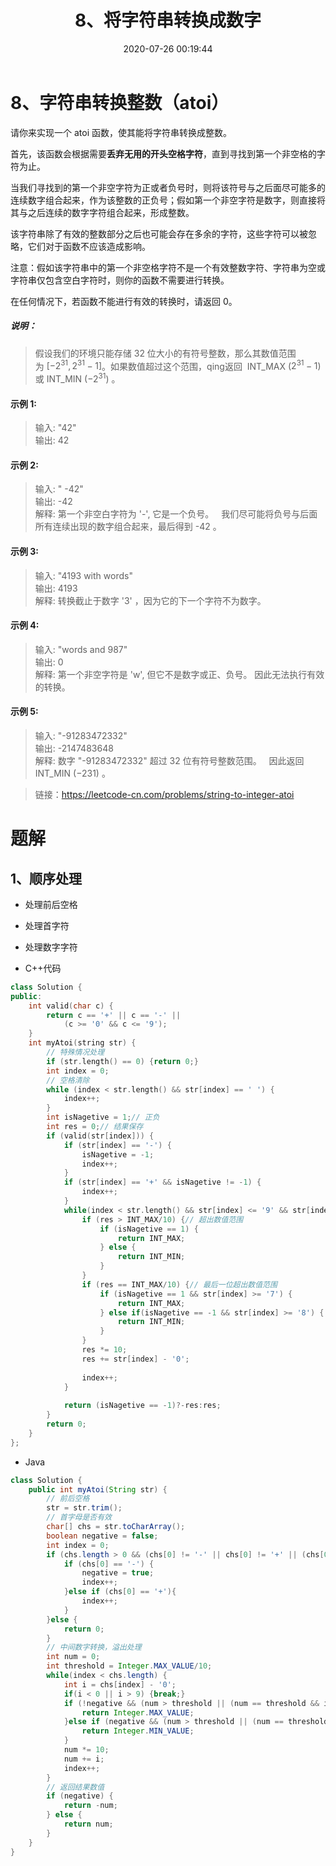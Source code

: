 ﻿---
title: 8、将字符串转换成数字
categories:
- leetcode
tags:
  - null
date: 2020-07-26 00:19:44
---

# 8、字符串转换整数（atoi）
请你来实现一个 atoi 函数，使其能将字符串转换成整数。

首先，该函数会根据需要**丢弃无用的开头空格字符**，直到寻找到第一个非空格的字符为止。

当我们寻找到的第一个非空字符为正或者负号时，则将该符号与之后面尽可能多的连续数字组合起来，作为该整数的正负号；假如第一个非空字符是数字，则直接将其与之后连续的数字字符组合起来，形成整数。

该字符串除了有效的整数部分之后也可能会存在多余的字符，这些字符可以被忽略，它们对于函数不应该造成影响。

注意：假如该字符串中的第一个非空格字符不是一个有效整数字符、字符串为空或字符串仅包含空白字符时，则你的函数不需要进行转换。

在任何情况下，若函数不能进行有效的转换时，请返回 0。

##### 说明：

> 假设我们的环境只能存储 32 位大小的有符号整数，那么其数值范围为 $[−2^{31},  2^{31} − 1]$。如果数值超过这个范围，qing返回  INT_MAX ($2^{31} − 1$) 或 INT_MIN ($−2^{31}$) 。

#### 示例 1:

> 输入: "42"  
> 输出: 42
#### 示例 2:

> 输入: "   -42"  
> 输出: -42  
> 解释: 第一个非空白字符为 '-', 它是一个负号。
     我们尽可能将负号与后面所有连续出现的数字组合起来，最后得到 -42 。
#### 示例 3:

> 输入: "4193 with words"  
> 输出: 4193  
> 解释: 转换截止于数字 '3' ，因为它的下一个字符不为数字。
#### 示例 4:

> 输入: "words and 987"    
> 输出: 0   
> 解释: 第一个非空字符是 'w', 但它不是数字或正、负号。
     因此无法执行有效的转换。  
#### 示例 5:

> 输入: "-91283472332"  
> 输出: -2147483648  
> 解释: 数字 "-91283472332" 超过 32 位有符号整数范围。 
     因此返回 INT_MIN (−231) 。  

> 链接：https://leetcode-cn.com/problems/string-to-integer-atoi

# 题解
## 1、顺序处理
- 处理前后空格
- 处理首字符
- 处理数字字符


- C++代码
```cpp
class Solution {
public:
    int valid(char c) {
        return c == '+' || c == '-' ||
            (c >= '0' && c <= '9');
    }
    int myAtoi(string str) {
        // 特殊情况处理
        if (str.length() == 0) {return 0;}
        int index = 0;
        // 空格清除
        while (index < str.length() && str[index] == ' ') {
            index++;
        }
        int isNagetive = 1;// 正负
        int res = 0;// 结果保存
        if (valid(str[index])) {
            if (str[index] == '-') {
                isNagetive = -1;
                index++;
            }
            if (str[index] == '+' && isNagetive != -1) {
                index++;
            }
            while(index < str.length() && str[index] <= '9' && str[index] >= '0') {
                if (res > INT_MAX/10) {// 超出数值范围
                    if (isNagetive == 1) {
                        return INT_MAX;
                    } else {
                        return INT_MIN;
                    }
                }
                if (res == INT_MAX/10) {// 最后一位超出数值范围
                    if (isNagetive == 1 && str[index] >= '7') {
                        return INT_MAX;
                    } else if(isNagetive == -1 && str[index] >= '8') {
                        return INT_MIN;
                    }
                }
                res *= 10;
                res += str[index] - '0';
                
                index++;
            }
            
            return (isNagetive == -1)?-res:res;
        }
        return 0;
    }
};
```
- Java
```Java
class Solution {
    public int myAtoi(String str) {
        // 前后空格
        str = str.trim();
        // 首字母是否有效
        char[] chs = str.toCharArray();
        boolean negative = false;
        int index = 0;
        if (chs.length > 0 && (chs[0] != '-' || chs[0] != '+' || (chs[0] >= '0' && chs[0] <= '9'))){
            if (chs[0] == '-') {
                negative = true;
                index++;
            }else if (chs[0] == '+'){
                index++;
            }
        }else {
            return 0;
        }
        // 中间数字转换，溢出处理
        int num = 0;
        int threshold = Integer.MAX_VALUE/10;
        while(index < chs.length) {
            int i = chs[index] - '0';
            if(i < 0 || i > 9) {break;}
            if (!negative && (num > threshold || (num == threshold && i >= 7))) {
                return Integer.MAX_VALUE;
            }else if (negative && (num > threshold || (num == threshold && i >= 8))){
                return Integer.MIN_VALUE;
            }
            num *= 10;
            num += i;
            index++;
        }
        // 返回结果数值
        if (negative) {
            return -num;
        } else {
            return num;
        }
    }
}
```